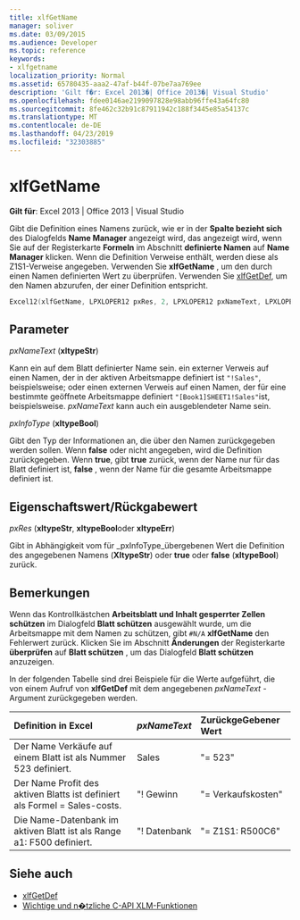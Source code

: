 ```yaml
---
title: xlfGetName
manager: soliver
ms.date: 03/09/2015
ms.audience: Developer
ms.topic: reference
keywords:
- xlfgetname
localization_priority: Normal
ms.assetid: 65780435-aaa2-47af-b44f-07be7aa769ee
description: 'Gilt f�r: Excel 2013�| Office 2013�| Visual Studio'
ms.openlocfilehash: fdee0146ae2199097828e98abb96ffe43a64fc80
ms.sourcegitcommit: 8fe462c32b91c87911942c188f3445e85a54137c
ms.translationtype: MT
ms.contentlocale: de-DE
ms.lasthandoff: 04/23/2019
ms.locfileid: "32303885"
---
```

# <a name="xlfgetname"></a>xlfGetName

**Gilt für**: Excel 2013 | Office 2013 | Visual Studio 
  
Gibt die Definition eines Namens zurück, wie er in der **Spalte bezieht sich** des Dialogfelds **Name Manager** angezeigt wird, das angezeigt wird, wenn Sie auf der Registerkarte **Formeln** im Abschnitt **definierte Namen** auf **Name Manager** klicken. Wenn die Definition Verweise enthält, werden diese als Z1S1-Verweise angegeben. Verwenden Sie **xlfGetName** , um den durch einen Namen definierten Wert zu überprüfen. Verwenden Sie [xlfGetDef](xlfgetdef.md), um den Namen abzurufen, der einer Definition entspricht.
  
```cpp
Excel12(xlfGetName, LPXLOPER12 pxRes, 2, LPXLOPER12 pxNameText, LPXLOPER12 pxInfoType);
```

## <a name="parameters"></a>Parameter

_pxNameText_ (**xltypeStr**)
  
Kann ein auf dem Blatt definierter Name sein. ein externer Verweis auf einen Namen, der in der aktiven Arbeitsmappe definiert ist `"!Sales"`, beispielsweise; oder einen externen Verweis auf einen Namen, der für eine bestimmte geöffnete Arbeitsmappe definiert `"[Book1]SHEET1!Sales"`ist, beispielsweise.  _pxNameText_ kann auch ein ausgeblendeter Name sein. 
  
_pxInfoType_ (**xltypeBool**)
  
Gibt den Typ der Informationen an, die über den Namen zurückgegeben werden sollen. Wenn **false** oder nicht angegeben, wird die Definition zurückgegeben. Wenn **true**, gibt **true** zurück, wenn der Name nur für das Blatt definiert ist, **false** , wenn der Name für die gesamte Arbeitsmappe definiert ist. 
  
## <a name="property-valuereturn-value"></a>Eigenschaftswert/Rückgabewert

_pxRes_ (**xltypeStr**, **xltypeBool**oder **xltypeErr**)
  
Gibt in Abhängigkeit vom für _pxInfoType_übergebenen Wert die Definition des angegebenen Namens (**XltypeStr**) oder **true** oder **false** (**xltypeBool**) zurück.
  
## <a name="remarks"></a>Bemerkungen

Wenn das Kontrollkästchen **Arbeitsblatt und Inhalt gesperrter Zellen schützen** im Dialogfeld **Blatt schützen** ausgewählt wurde, um die Arbeitsmappe mit dem Namen zu schützen, gibt `#N/A` **xlfGetName** den Fehlerwert zurück. Klicken Sie im Abschnitt **Änderungen** der Registerkarte **überprüfen** auf **Blatt schützen** , um das Dialogfeld **Blatt schützen** anzuzeigen. 
  
In der folgenden Tabelle sind drei Beispiele für die Werte aufgeführt, die von einem Aufruf von **xlfGetDef** mit dem angegebenen _pxNameText_ -Argument zurückgegeben werden. 
  
|**Definition in Excel**|**_pxNameText_**|**ZurückgeGebener Wert**|
|:-----|:-----|:-----|
|Der Name Verkäufe auf einem Blatt ist als Nummer 523 definiert.  <br/> |Sales  <br/> |"= 523"  <br/> |
|Der Name Profit des aktiven Blatts ist definiert als Formel = Sales-costs.  <br/> |"! Gewinn  <br/> |"= Verkaufskosten"  <br/> |
|Die Name-Datenbank im aktiven Blatt ist als Range a1: F500 definiert.  <br/> |"! Datenbank  <br/> |"= Z1S1: R500C6"  <br/> |
   
## <a name="see-also"></a>Siehe auch

- [xlfGetDef](xlfgetdef.md)
- [Wichtige und n�tzliche C-API XLM-Funktionen](essential-and-useful-c-api-xlm-functions.md)

